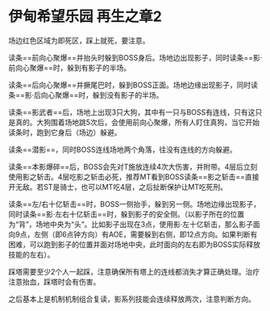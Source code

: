 # 伊甸希望乐园 再生之章2

场边红色区域为即死区，踩上就死，要注意。

读条==前向心聚爆==并抬头时躲到BOSS身后。场地边出现影子，同时读条==影·前向心聚爆==时，躲到有影子的半场。

读条==后向心聚爆==并撅尾巴时，躲到BOSS正面。场地边缘出现影子，同时读条==影·后向心聚爆==时，躲到没有影子的半场。

读条==影武者==后，场地上出现3只大狗，其中有一只与BOSS有连线，只有这只是真的。大狗围着场地跳5次后，会使用前向心聚爆，<Role name="tank" /><Role name="healer" /><Role name="dps" />所有人盯住真狗，当它开始读条时，跑到它身后（场边）躲避。

读条==潜影==，同时BOSS连线场地两个角落，往没有连线的方向躲避。

读条==本影爆碎==后，BOSS会先对T<Role name="tank" />施放连续4次大伤害，并附带<Status :id="2508" name="斩击耐性降低" />。4层后立刻使用影之斩击。4层<Status :id="2508" name="斩击耐性降低"  :stack="3"/>吃影之斩击必死，推荐<Role name="tank" />MT看到BOSS读条==影之斩击==直接开无敌。若ST是骑士，也可以<action name="保护" />MT吃4层<Status :id="2508" name="斩击耐性降低"  :stack="3"/>，之后扯断保护让MT吃死刑。

读条==左/右十亿斩击==时，BOSS一侧抬手，躲到另一侧。场地边缘出现影子，同时读条==影·左右十亿斩击==时，躲到影子的安全侧。（以影子所在的位置为“背”，场地中央为“头”。比如影子出现在3点，使用影·左十亿斩击，那么影子面向9点，左侧（即6点钟方向）有AOE，需要躲到右侧，即12点方向。如果判断有困难，可以跑到影子的位置并面对场地中央，此时面向的左右即为BOSS实际释放技能的左右）。

踩塔需要至少2个人一起踩，注意确保所有塔上的连线都消失才算正确处理。<Role name="healer" />治疗注意抬血，踩塔时会有<Status :id="320" name="出血" />伤害。

之后基本上是机制机制组合复读，影系列技能会连续释放两次，注意判断方向。